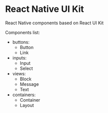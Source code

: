 # React Native UI Kit
React Native components based on React UI Kit

Components list:
- buttons:
  - Button
  - Link
- inputs:
  - Input
  - Select
- views:
  - Block
  - Message
  - Text
- containers:
  - Container
  - Layout

